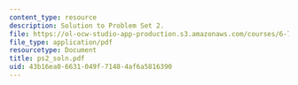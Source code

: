 ```yaml
---
content_type: resource
description: Solution to Problem Set 2.
file: https://ol-ocw-studio-app-production.s3.amazonaws.com/courses/6-777j-design-and-fabrication-of-microelectromechanical-devices-spring-2007/43b16ea06631049f71484af6a5816390_ps2_soln.pdf
file_type: application/pdf
resourcetype: Document
title: ps2_soln.pdf
uid: 43b16ea0-6631-049f-7148-4af6a5816390
---
```


